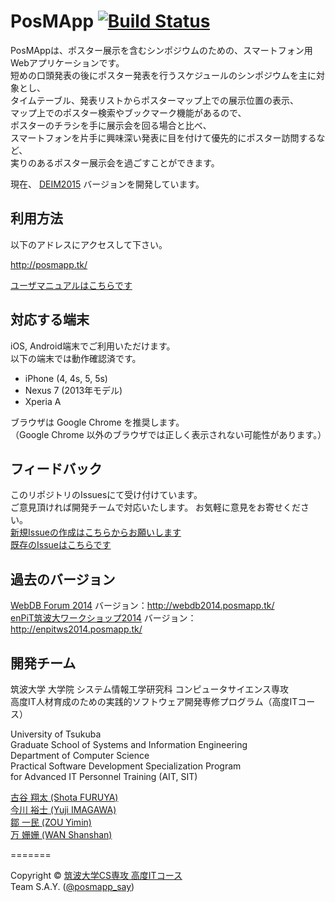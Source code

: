 PosMApp  [![Build Status](https://travis-ci.org/Tsukuba-SAY/PosMApp.svg?branch=develop)](https://travis-ci.org/Tsukuba-SAY/PosMApp/)
=======
PosMAppは、ポスター展示を含むシンポジウムのための、スマートフォン用Webアプリケーションです。  
短めの口頭発表の後にポスター発表を行うスケジュールのシンポジウムを主に対象とし、  
タイムテーブル、発表リストからポスターマップ上での展示位置の表示、  
マップ上でのポスター検索やブックマーク機能があるので、  
ポスターのチラシを手に展示会を回る場合と比べ、  
スマートフォンを片手に興味深い発表に目を付けて優先的にポスター訪問するなど、  
実りのあるポスター展示会を過ごすことができます。

現在、 [DEIM2015](http://db-event.jpn.org/deim2015/) バージョンを開発しています。

## 利用方法

以下のアドレスにアクセスして下さい。  

http://posmapp.tk/

[ユーザマニュアルはこちらです](http://tsukuba-say.github.io/)

## 対応する端末

iOS, Android端末でご利用いただけます。  
以下の端末では動作確認済です。
* iPhone (4, 4s, 5, 5s)
* Nexus 7 (2013年モデル)
* Xperia A

ブラウザは Google Chrome を推奨します。  
（Google Chrome 以外のブラウザでは正しく表示されない可能性があります。）

## フィードバック
このリポジトリのIssuesにて受け付けています。  
ご意見頂ければ開発チームで対応いたします。  お気軽に意見をお寄せください。  
[新規Issueの作成はこちらからお願いします](https://github.com/Tsukuba-SAY/PosMApp/issues/new)  
[既存のIssueはこちらです](https://github.com/Tsukuba-SAY/PosMApp/issues)  

## 過去のバージョン
[WebDB Forum 2014](http://db-event.jpn.org/webdbf2014/) バージョン：http://webdb2014.posmapp.tk/  
[enPiT筑波大ワークショップ2014](http://www.cs.tsukuba.ac.jp/enPiT/enpit2014_tsukuba_ws/) バージョン：http://enpitws2014.posmapp.tk/   

## 開発チーム

筑波大学 大学院 システム情報工学研究科 コンピュータサイエンス専攻  
高度IT人材育成のための実践的ソフトウェア開発専修プログラム（高度ITコース） 

University of Tsukuba  
Graduate School of Systems and Information Engineering   
Department of Computer Science  
Practical Software Development Specialization Program  
for Advanced IT Personnel Training (AIT, SIT) 

[古谷 翔太 (Shota FURUYA)](https://github.com/furuya-s)  
[今川 裕士 (Yuji IMAGAWA)](https://github.com/using923)  
[鄒 一民 (ZOU Yimin)](https://github.com/Altaizym)  
[万 姗姗 (WAN Shanshan)](https://github.com/wanshanshan)  

=======

Copyright &copy; [筑波大学CS専攻 高度ITコース](http://www.cs.tsukuba.ac.jp/ITsoft/)  
Team S.A.Y. ([@posmapp_say](https://twitter.com/posmapp_say))
